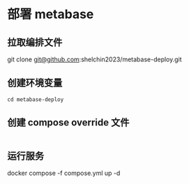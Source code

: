 # 部署 metabase

## 拉取编排文件

git clone git@github.com:shelchin2023/metabase-deploy.git

## 创建环境变量

```
cd metabase-deploy
```

## 创建 compose override 文件

```

```

## 运行服务

docker compose -f compose.yml up -d
